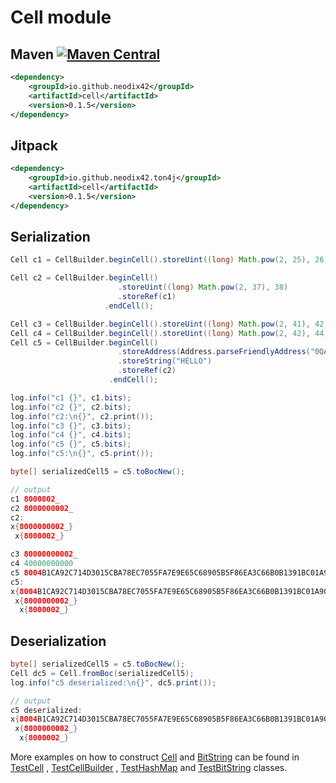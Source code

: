 # Cell module

## Maven [![Maven Central][maven-central-svg]][maven-central]

```xml
<dependency>
    <groupId>io.github.neodix42</groupId>
    <artifactId>cell</artifactId>
    <version>0.1.5</version>
</dependency>
```

## Jitpack

```xml
<dependency>
    <groupId>io.github.neodix42.ton4j</groupId>
    <artifactId>cell</artifactId>
    <version>0.1.5</version>
</dependency>
```

## Serialization

```java
Cell c1 = CellBuilder.beginCell().storeUint((long) Math.pow(2, 25), 26).endCell();

Cell c2 = CellBuilder.beginCell()
                        .storeUint((long) Math.pow(2, 37), 38)
                        .storeRef(c1)
                     .endCell();

Cell c3 = CellBuilder.beginCell().storeUint((long) Math.pow(2, 41), 42).endCell();
Cell c4 = CellBuilder.beginCell().storeUint((long) Math.pow(2, 42), 44).endCell();
Cell c5 = CellBuilder.beginCell()
                        .storeAddress(Address.parseFriendlyAddress("0QAljlSWOKaYCuXTx2OCr9P08y40SC2vw3UeM1hYnI3gDY7I"))
                        .storeString("HELLO")
                        .storeRef(c2)
                      .endCell();

log.info("c1 {}", c1.bits);
log.info("c2 {}", c2.bits);
log.info("c2:\n{}", c2.print());
log.info("c3 {}", c3.bits);
log.info("c4 {}", c4.bits);
log.info("c5 {}", c5.bits);
log.info("c5:\n{}", c5.print());

byte[] serializedCell5 = c5.toBocNew();

// output
c1 8000002_
c2 8000000002_
c2:
x{8000000002_}
 x{8000002_}

c3 80000000002_
c4 40000000000
c5 8004B1CA92C714D3015CBA78EC7055FA7E9E65C68905B5F86EA3C66B0B1391BC01A908A98989F_
c5:
x{8004B1CA92C714D3015CBA78EC7055FA7E9E65C68905B5F86EA3C66B0B1391BC01A908A98989F_}
 x{8000000002_}
  x{8000002_}
```

## Deserialization

```java
byte[] serializedCell5 = c5.toBocNew();
Cell dc5 = Cell.fromBoc(serializedCell5);
log.info("c5 deserialized:\n{}", dc5.print());

// output
c5 deserialized:
x{8004B1CA92C714D3015CBA78EC7055FA7E9E65C68905B5F86EA3C66B0B1391BC01A908A98989F_}
 x{8000000002_}
  x{8000002_}
```

More examples on how to construct [Cell](../cell/src/main/java/org/ton/java/cell/Cell.java)
and [BitString](../bitstring/src/main/java/org/ton/java/bitstring/BitString.java) can be
found in [TestCell](../cell/src/test/java/org/ton/java/cell/TestCell.java)
, [TestCellBuilder](../cell/src/test/java/org/ton/java/cell/TestCellBuilder.java)
, [TestHashMap](../cell/src/test/java/org/ton/java/cell/TestHashMap.java)
and [TestBitString](../bitstring/src/test/java/org/ton/java/bitstring/TestBitString.java) classes.


[maven-central-svg]: https://img.shields.io/maven-central/v/io.github.neodix42/cell

[maven-central]: https://mvnrepository.com/artifact/io.github.neodix42/cell

[ton-svg]: https://img.shields.io/badge/Based%20on-TON-blue

[ton]: https://ton.org
